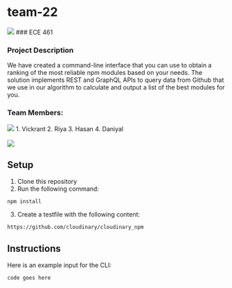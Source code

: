 # team-22
<img src="https://img.shields.io/github/contributors/varshney00/team-22" />
### ECE 461

### Project Description
We have created a command-line interface that you can use to obtain a ranking of the most reliable npm modules based on your needs. The solution implements REST and GraphQL APIs to query data from Github that we use in our algorithm to calculate and output a list of the best modules for you.

### Team Members:

<img src="https://contrib.rocks/image?repo=varshney00/team-22" />
1. Vickrant
2. Riya
3. Hasan
4. Daniyal <br />
<br />
<img src="https://github-readme-stats.vercel.app/api/top-langs/?username=vcxrant" />

## Setup
1. Clone this repository
2. Run the following command:
```
npm install
```
3. Create a testfile with the following content:
```
https://github.com/cloudinary/cloudinary_npm
```
  
## Instructions
Here is an example input for the CLI:
```
code goes here
```
